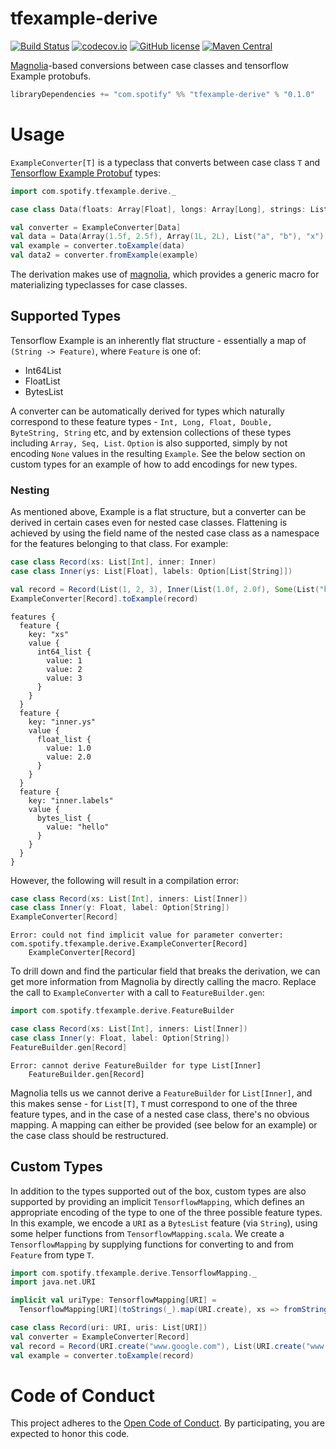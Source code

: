 tfexample-derive
==================

[![Build Status](https://travis-ci.com/spotify/tfexample-derive.svg?token=RuxhZ5UxBe3qBBNtxKVz&branch=master)](https://github.com/spotify/tfexample-derive)
[![codecov.io](https://codecov.io/github/spotify/tfexample-derive/coverage.svg?branch=master)](https://codecov.io/github/spotify/tfexample-derive?branch=master)
[![GitHub license](https://img.shields.io/github/license/spotify/tfexample-derive.svg)](./LICENSE)
[![Maven Central](https://img.shields.io/maven-central/v/com.spotify/tfexample-derive_2.11.svg)](https://maven-badges.herokuapp.com/maven-central/com.spotify/tfexample-derive_2.11)

[Magnolia](https://github.com/propensive/magnolia)-based conversions between case classes and tensorflow Example protobufs.


```scala
libraryDependencies += "com.spotify" %% "tfexample-derive" % "0.1.0"
```

# Usage

`ExampleConverter[T]` is a typeclass that converts between case class `T` and [Tensorflow Example Protobuf](https://github.com/tensorflow/tensorflow/blob/master/tensorflow/core/example/example.proto) types:

```scala
import com.spotify.tfexample.derive._

case class Data(floats: Array[Float], longs: Array[Long], strings: List[String], label: String)

val converter = ExampleConverter[Data]
val data = Data(Array(1.5f, 2.5f), Array(1L, 2L), List("a", "b"), "x")
val example = converter.toExample(data)
val data2 = converter.fromExample(example)
```

The derivation makes use of [magnolia](https://github.com/propensive/magnolia), which provides a generic macro for materializing typeclasses
for case classes.

## Supported Types

Tensorflow Example is an inherently flat structure - essentially a map of `(String -> Feature)`, where `Feature` is one of:

- Int64List
- FloatList
- BytesList

A converter can be automatically derived for types which naturally correspond to these feature types - `Int, Long, Float, Double, ByteString, String` etc, and by extension
collections of these types including `Array, Seq, List`. `Option` is also supported, simply by not encoding `None` values in the resulting `Example`. See the below section on custom types for an example of how to add encodings for new types.

### Nesting

As mentioned above, Example is a flat structure, but a converter can be derived in certain cases even for nested case classes. Flattening is achieved by using the field name of the nested case
class as a namespace for the features belonging to that class. For example:

```scala
case class Record(xs: List[Int], inner: Inner)
case class Inner(ys: List[Float], labels: Option[List[String]])

val record = Record(List(1, 2, 3), Inner(List(1.0f, 2.0f), Some(List("hello"))))
ExampleConverter[Record].toExample(record)
```

```
features {
  feature {
    key: "xs"
    value {
      int64_list {
        value: 1
        value: 2
        value: 3
      }
    }
  }
  feature {
    key: "inner.ys"
    value {
      float_list {
        value: 1.0
        value: 2.0
      }
    }
  }
  feature {
    key: "inner.labels"
    value {
      bytes_list {
        value: "hello"
      }
    }
  }
}
```

However, the following will result in a compilation error:

```scala
case class Record(xs: List[Int], inners: List[Inner])
case class Inner(y: Float, label: Option[String])
ExampleConverter[Record]
```

```
Error: could not find implicit value for parameter converter: com.spotify.tfexample.derive.ExampleConverter[Record]
    ExampleConverter[Record]
```

To drill down and find the particular field that breaks the derivation, we can get more information from Magnolia by directly calling
the macro. Replace the call to `ExampleConverter` with a call to `FeatureBuilder.gen`:

```scala
import com.spotify.tfexample.derive.FeatureBuilder

case class Record(xs: List[Int], inners: List[Inner])
case class Inner(y: Float, label: Option[String])
FeatureBuilder.gen[Record]
```

```
Error: cannot derive FeatureBuilder for type List[Inner]
    FeatureBuilder.gen[Record]
```

Magnolia tells us we cannot derive a `FeatureBuilder` for `List[Inner]`, and this makes sense - for `List[T]`, `T` must correspond to one
of the three feature types, and in the case of a nested case class, there's no obvious mapping. A mapping can either be provided (see below for an example)
or the case class should be restructured. 

## Custom Types

In addition to the types supported out of the box, custom types are also supported by providing an implicit `TensorflowMapping`, which defines an
appropriate encoding of the type to one of the three possible feature types. In this example, we encode a `URI` as a `BytesList` feature (via `String`),
using some helper functions from `TensorflowMapping.scala`. We create a `TensorflowMapping` by supplying functions for converting to and from `Feature` from
type `T`.

```scala
import com.spotify.tfexample.derive.TensorflowMapping._
import java.net.URI

implicit val uriType: TensorflowMapping[URI] =
  TensorflowMapping[URI](toStrings(_).map(URI.create), xs => fromStrings(xs.map(_.toString)))

case class Record(uri: URI, uris: List[URI])
val converter = ExampleConverter[Record]
val record = Record(URI.create("www.google.com"), List(URI.create("www.foobar.com")))
val example = converter.toExample(record)
```

# Code of Conduct

This project adheres to the [Open Code of Conduct][code-of-conduct]. By participating, you are expected to honor this code.

[code-of-conduct]: https://github.com/spotify/code-of-conduct/blob/master/code-of-conduct.md
